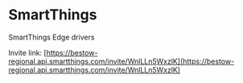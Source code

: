 # SmartThings
SmartThings Edge drivers

Invite link:
[https://bestow-regional.api.smartthings.com/invite/WnlLLn5WxzlK](https://bestow-regional.api.smartthings.com/invite/WnlLLn5WxzlK)
